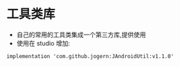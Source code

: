 # 工具类库

- 自己的常用的工具类集成一个第三方库,提供使用
- 使用在 studio 增加:

 ~~~
 implementation 'com.github.jogern:JAndroidUtil:v1.1.0' 
 
 ~~~